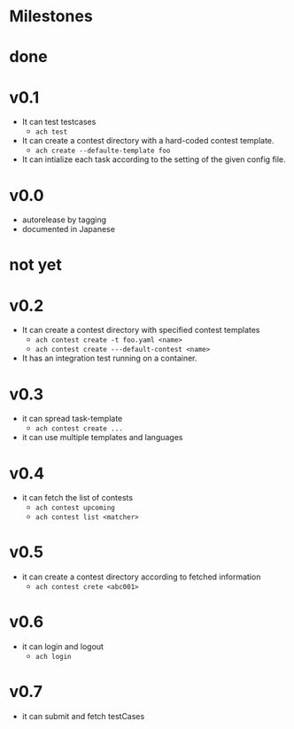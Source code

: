 # Milestones

# done

# v0.1

- It can test testcases
  - `ach test`
- It can create a contest directory with a hard-coded contest template.
   - `ach create --defaulte-template foo`
- It can intialize each task according to the setting of the given config file.


# v0.0

- autorelease by tagging
- documented in Japanese

# not yet

# v0.2

- It can create a contest directory with specified contest templates
  - `ach contest create -t foo.yaml <name>`
  - `ach contest create ---default-contest <name>`
- It has an integration test running on a container.

# v0.3

- it can spread task-template
  - `ach contest create ...`
- it can use multiple templates and languages

# v0.4

- it can fetch the list of contests
  - `ach contest upcoming`
  - `ach contest list <matcher>`

# v0.5

- it can create a contest directory according to fetched information
  - `ach contest crete <abc001>`

# v0.6

- it can login and logout
  - `ach login`

# v0.7

- it can submit and fetch testCases
